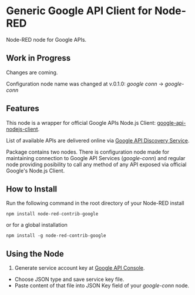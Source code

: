 # Generic Google API Client for Node-RED

Node-RED node for Google APIs. 

## Work in Progress

Changes are coming.

Configuration node name was changed at v.0.1.0: _google conn_ -> _google-conn_

## Features

This node is a wrapper for official Google APIs Node.js Client: [google-api-nodejs-client](https://github.com/google/google-api-nodejs-client).

List of available APIs are delivered online via [Google API Discovery Service](https://developers.google.com/discovery/).

Package contains two nodes. There is configuration node made for maintaining connection to Google API Services (_google-conn_) and regular node providing posibility to call any method of any API exposed via official Google's Node.js Client.

## How to Install

Run the following command in the root directory of your Node-RED install

```
npm install node-red-contrib-google
```

or for a global installation
```
npm install -g node-red-contrib-google
```

## Using the Node

1. Generate service account key at [Google API Console](https://console.developers.google.com/apis/credentials/serviceaccountkey).

  * Choose JSON type and save service key file.
  * Paste content of that file into JSON Key field of your _google-conn_ node.
  
